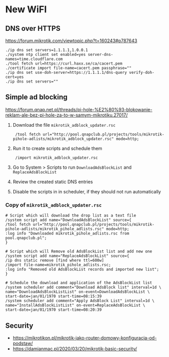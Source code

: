 # New WiFI

## DNS over HTTPS

https://forum.mikrotik.com/viewtopic.php?t=160243#p787643

    ./ip dns set servers=1.1.1.1,1.0.0.1
    ./system ntp client set enabled=yes server-dns-names=time.cloudflare.com
    ./tool fetch url=https://curl.haxx.se/ca/cacert.pem
    ./certificate import file-name=cacert.pem passphrase=""
    ./ip dns set use-doh-server=https://1.1.1.1/dns-query verify-doh-cert=yes
    ./ip dns set servers=""

## Simple ad blocking

https://forum.qnap.net.pl/threads/pi-hole-%E2%80%93-blokowanie-reklam-ale-bez-pi-hole-za-to-w-samym-mikrotiku.27017/

1. Download the file `mikrotik_adblock_updater.rsc`

        /tool fetch url="http://pool.qnapclub.pl/projects/tools/mikrotik-pihole-adlists/mikrotik_adblock_updater.rsc" mode=http;

2. Run it to create scripts and schedule them

        /import mikrotik_adblock_updater.rsc

3. Go to System > Scripts to run `DownloadAdsBlockList` and `ReplaceAdsBlockList`

4. Review the created static DNS entries

5. Disable the scripts in in scheduler, if they should not run automatically

### Copy of `mikrotik_adblock_updater.rsc`

    # Script which will download the drop list as a text file
    /system script add name="DownloadAdsBlockList" source={
    /tool fetch url="http://pool.qnapclub.pl/projects/tools/mikrotik-pihole-adlists/mikrotik_pihole_adlists.rsc" mode=http;
    :log info "Downloaded mikrotik_pihole_adlists.rsc from pool.qnapclub.pl";
    }

    # Script which will Remove old AdsBlockList list and add new one
    /system script add name="ReplaceAdsBlockList" source={
    /ip dns static remove [find where ttl=600w]
    /import file-name=mikrotik_pihole_adlists.rsc;
    :log info "Removed old AdsBlockList records and imported new list";
    }

    # Schedule the download and application of the AdsBlockList list
    /system scheduler add comment="Download AdsBlock list" interval=1d \
    name="DownloadAdsBlockListList" on-event=DownloadAdsBlockList \
    start-date=jan/01/1970 start-time=08:15:39
    /system scheduler add comment="Apply AdsBlock List" interval=1d \
    name="InstallAdsBlockListList" on-event=ReplaceAdsBlockList \
    start-date=jan/01/1970 start-time=08:20:39

## Security

- https://mikrotikon.pl/mikrotik-jako-router-domowy-konfiguracja-od-podstaw/
- https://damianmac.pl/2020/03/20/mikrotik-basic-security/
